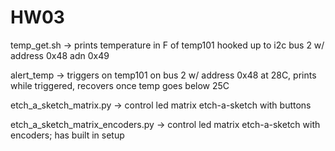 # HW03

temp_get.sh -> prints temperature in F of temp101 hooked up to i2c bus 2 w/ address 0x48 adn 0x49

alert_temp -> triggers on temp101 on bus 2 w/ address 0x48 at 28C, prints while triggered, recovers once temp goes below 25C

etch_a_sketch_matrix.py -> control led matrix etch-a-sketch with buttons

etch_a_sketch_matrix_encoders.py -> control led matrix etch-a-sketch with encoders; has built in setup
